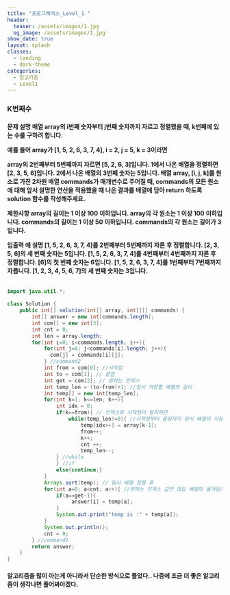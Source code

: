 ```yaml
---
title: "프로그래머스_Level_1 "
header:
  teaser: /assets/images/1.jpg
  og_image: /assets/images/1.jpg
show_date: true
layout: splash
classes:
  - landing
  - dark-theme
categories:
  - 알고리즘
  - Level1
---   
```



### K번째수

<h4>문제 설명
배열 array의 i번째 숫자부터 j번째 숫자까지 자르고 정렬했을 때, k번째에 있는 수를 구하려 합니다.

예를 들어 array가 [1, 5, 2, 6, 3, 7, 4], i = 2, j = 5, k = 3이라면

array의 2번째부터 5번째까지 자르면 [5, 2, 6, 3]입니다.
1에서 나온 배열을 정렬하면 [2, 3, 5, 6]입니다.
2에서 나온 배열의 3번째 숫자는 5입니다.
배열 array, [i, j, k]를 원소로 가진 2차원 배열 commands가 매개변수로 주어질 때, commands의 모든 원소에 대해 앞서 설명한 연산을 적용했을 때 나온 결과를 배열에 담아 return 하도록 solution 함수를 작성해주세요.

제한사항
array의 길이는 1 이상 100 이하입니다.
array의 각 원소는 1 이상 100 이하입니다.
commands의 길이는 1 이상 50 이하입니다.
commands의 각 원소는 길이가 3입니다.  

입출력 예 설명
[1, 5, 2, 6, 3, 7, 4]를 2번째부터 5번째까지 자른 후 정렬합니다. [2, 3, 5, 6]의 세 번째 숫자는 5입니다.
[1, 5, 2, 6, 3, 7, 4]를 4번째부터 4번째까지 자른 후 정렬합니다. [6]의 첫 번째 숫자는 6입니다.
[1, 5, 2, 6, 3, 7, 4]를 1번째부터 7번째까지 자릅니다. [1, 2, 3, 4, 5, 6, 7]의 세 번째 숫자는 3입니다.</h4>





```java

import java.util.*;

class Solution {
    public int[] solution(int[] array, int[][] commands) {
        int[] answer = new int[commands.length];
        int com[] = new int[3];
        int cnt = 0;
        int len = array.length;
        for(int i=0; i<commands.length; i++){
            for(int j=0; j<commands[i].length; j++){
              com[j] = commands[i][j];
            } //command2
            int from = com[0]; //시작점
            int to = com[1]; // 끝점
            int get = com[2]; // 원하는 인덱스
            int temp_len = (to-from)+1; //임시 저장할 배열의 길이
            int temp[] = new int[temp_len];
            for(int k=1; k<=len; k++){
                int idx = 0; 
                if(k==from){ // 인덱스와 시작점이 일치하면
                    while(temp_len!=0){ //시작점부터 끝점까지 임시 배열의 저장
                        temp[idx++] = array[k-1]; 
                        from++;
                        k++;
                        cnt ++;
                        temp_len--;
                } //while 
                } //if
                else{continue;}
            }
            Arrays.sort(temp); // 임시 배열 정렬 후 
            for(int a=0; a<cnt; a++){ //원하는 인덱스 값만 정답 배열의 옮겨담기
                if(a==get-1){
                     answer[i] = temp[a];
                }
                System.out.print("temp is :" + temp[a]);
            }
            System.out.println();
            cnt = 0;
        } //command1
        return answer;
    }
}
```

#### 알고리즘을 많이 아는게 아니라서 단순한 방식으로 풀었다.. 나중에 조금 더 좋은 알고리즘이 생각나면 풀어봐야겠다.